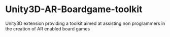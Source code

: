 # Unity3D-AR-Boardgame-toolkit
Unity3D extension providing a toolkit aimed at assisting non programmers in the creation of AR enabled board games
